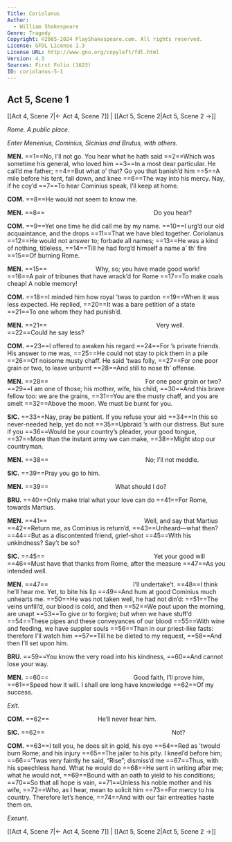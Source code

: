 ```yaml
---
Title: Coriolanus
Author: 
  - William Shakespeare
Genre: Tragedy
Copyright: ©2005-2024 PlayShakespeare.com. All rights reserved.
License: GFDL License 1.3
License URL: http://www.gnu.org/copyleft/fdl.html
Version: 4.3
Sources: First Folio (1623)
ID: coriolanus-5-1
---
```


## Act 5, Scene 1
[[Act 4, Scene 7|← Act 4, Scene 7]] | [[Act 5, Scene 2|Act 5, Scene 2 →]]

*Rome. A public place.*

*Enter Menenius, Cominius, Sicinius and Brutus, with others.*

**MEN.**
==1==No, I’ll not go. You hear what he hath said
==2==Which was sometime his general, who loved him
==3==In a most dear particular. He call’d me father;
==4==But what o’ that? Go you that banish’d him
==5==A mile before his tent, fall down, and knee
==6==The way into his mercy. Nay, if he coy’d
==7==To hear Cominius speak, I’ll keep at home.

**COM.**
==8==He would not seem to know me.

**MEN.**
==8==                  Do you hear?

**COM.**
==9==Yet one time he did call me by my name.
==10==I urg’d our old acquaintance, and the drops
==11==That we have bled together. Coriolanus
==12==He would not answer to; forbade all names;
==13==He was a kind of nothing, titleless,
==14==Till he had forg’d himself a name a’ th’ fire
==15==Of burning Rome.

**MEN.**
==15==        Why, so; you have made good work!
==16==A pair of tribunes that have wrack’d for Rome
==17==To make coals cheap! A noble memory!

**COM.**
==18==I minded him how royal ’twas to pardon
==19==When it was less expected. He replied,
==20==It was a bare petition of a state
==21==To one whom they had punish’d.

**MEN.**
==21==                  Very well.
==22==Could he say less?

**COM.**
==23==I offered to awaken his regard
==24==For ’s private friends. His answer to me was,
==25==He could not stay to pick them in a pile
==26==Of noisome musty chaff. He said ’twas folly,
==27==For one poor grain or two, to leave unburnt
==28==And still to nose th’ offense.

**MEN.**
==28==                For one poor grain or two?
==29==I am one of those; his mother, wife, his child,
==30==And this brave fellow too: we are the grains,
==31==You are the musty chaff, and you are smelt
==32==Above the moon. We must be burnt for you.

**SIC.**
==33==Nay, pray be patient. If you refuse your aid
==34==In this so never-needed help, yet do not
==35==Upbraid ’s with our distress. But sure if you
==36==Would be your country’s pleader, your good tongue,
==37==More than the instant army we can make,
==38==Might stop our countryman.

**MEN.**
==38==                No; I’ll not meddle.

**SIC.**
==39==Pray you go to him.

**MEN.**
==39==           What should I do?

**BRU.**
==40==Only make trial what your love can do
==41==For Rome, towards Martius.

**MEN.**
==41==                Well, and say that Martius
==42==Return me, as Cominius is return’d,
==43==Unheard—what then?
==44==But as a discontented friend, grief-shot
==45==With his unkindness? Say’t be so?

**SIC.**
==45==                  Yet your good will
==46==Must have that thanks from Rome, after the measure
==47==As you intended well.

**MEN.**
==47==              I’ll undertake’t.
==48==I think he’ll hear me. Yet, to bite his lip
==49==And hum at good Cominius much unhearts me.
==50==He was not taken well, he had not din’d:
==51==The veins unfill’d, our blood is cold, and then
==52==We pout upon the morning, are unapt
==53==To give or to forgive; but when we have stuff’d
==54==These pipes and these conveyances of our blood
==55==With wine and feeding, we have suppler souls
==56==Than in our priest-like fasts: therefore I’ll watch him
==57==Till he be dieted to my request,
==58==And then I’ll set upon him.

**BRU.**
==59==You know the very road into his kindness,
==60==And cannot lose your way.

**MEN.**
==60==              Good faith, I’ll prove him,
==61==Speed how it will. I shall ere long have knowledge
==62==Of my success.

*Exit.*

**COM.**
==62==        He’ll never hear him.

**SIC.**
==62==                     Not?

**COM.**
==63==I tell you, he does sit in gold, his eye
==64==Red as ’twould burn Rome; and his injury
==65==The jailer to his pity. I kneel’d before him;
==66==’Twas very faintly he said, “Rise”; dismiss’d me
==67==Thus, with his speechless hand. What he would do
==68==He sent in writing after me; what he would not,
==69==Bound with an oath to yield to his conditions;
==70==So that all hope is vain,
==71==Unless his noble mother and his wife,
==72==Who, as I hear, mean to solicit him
==73==For mercy to his country. Therefore let’s hence,
==74==And with our fair entreaties haste them on.

*Exeunt.*

[[Act 4, Scene 7|← Act 4, Scene 7]] | [[Act 5, Scene 2|Act 5, Scene 2 →]]